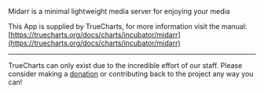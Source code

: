 Midarr is a minimal lightweight media server for enjoying your media

This App is supplied by TrueCharts, for more information visit the manual: [https://truecharts.org/docs/charts/incubator/midarr](https://truecharts.org/docs/charts/incubator/midarr)

---

TrueCharts can only exist due to the incredible effort of our staff.
Please consider making a [donation](https://truecharts.org/docs/about/sponsor) or contributing back to the project any way you can!
